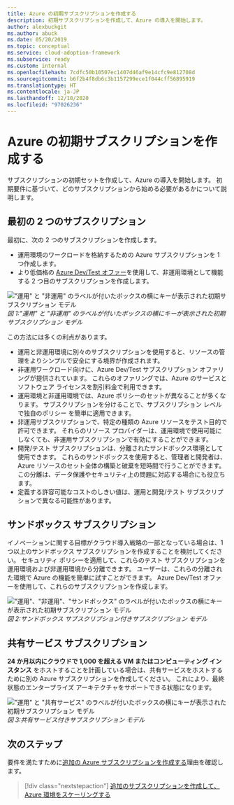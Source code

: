 ```yaml
---
title: Azure の初期サブスクリプションを作成する
description: 初期サブスクリプションを作成して、Azure の導入を開始します。
author: alexbuckgit
ms.author: abuck
ms.date: 05/20/2019
ms.topic: conceptual
ms.service: cloud-adoption-framework
ms.subservice: ready
ms.custom: internal
ms.openlocfilehash: 7cdfc50b10507ec1407d46af9e14cfc9e812708d
ms.sourcegitcommit: b6f2b4f8db6c3b1157299ece1f044cff56895919
ms.translationtype: HT
ms.contentlocale: ja-JP
ms.lasthandoff: 12/10/2020
ms.locfileid: "97026236"
---
```

# <a name="create-your-initial-azure-subscriptions"></a>Azure の初期サブスクリプションを作成する

サブスクリプションの初期セットを作成して、Azure の導入を開始します。 初期要件に基づいて、どのサブスクリプションから始める必要があるかについて説明します。

## <a name="your-first-two-subscriptions"></a>最初の 2 つのサブスクリプション

最初に、次の 2 つのサブスクリプションを作成します。

- 運用環境のワークロードを格納するための Azure サブスクリプションを 1 つ作成します。
- より低価格の [Azure Dev/Test オファー](https://azure.microsoft.com/pricing/dev-test)を使用して、非運用環境として機能する 2 つ目のサブスクリプションを作成します。

!["運用" と "非運用" のラベルが付いたボックスの横にキーが表示された初期サブスクリプション モデル](../../_images/ready/initial-subscription-model.png)
_図 1:"運用" と "非運用" のラベルが付いたボックスの横にキーが表示された初期サブスクリプション モデル_

この方法には多くの利点があります。

- 運用と非運用環境に別々のサブスクリプションを使用すると、リソースの管理をよりシンプルで安全にする境界が作成されます。
- 非運用ワークロード向けに、Azure Dev/Test サブスクリプション オファリングが提供されています。 これらのオファリングでは、Azure のサービスとソフトウェア ライセンスを割引料金で利用できます。
- 運用環境と非運用環境では、Azure ポリシーのセットが異なることが多くなります。 サブスクリプションを分けることで、サブスクリプション レベルで独自のポリシー を簡単に適用できます。
- 非運用サブスクリプションで、特定の種類の Azure リソースをテスト目的で許可できます。 それらのリソース プロバイダーは、運用環境で使用可能にしなくても、非運用サブスクリプションで有効にすることができます。
- 開発/テスト サブスクリプションは、分離されたサンドボックス環境として使用できます。 これらのサンドボックスを使用すると、管理者と開発者は、Azure リソースのセット全体の構築と破棄を短時間で行うことができます。 この分離は、データ保護やセキュリティ上の問題に対応する場合にも役立ちます。
- 定義する許容可能なコストのしきい値は、運用と開発/テスト サブスクリプションで異なる可能性があります。

## <a name="sandbox-subscriptions"></a>サンドボックス サブスクリプション

イノベーションに関する目標がクラウド導入戦略の一部となっている場合は、1 つ以上のサンドボックス サブスクリプションを作成することを検討してください。 セキュリティ ポリシーを適用して、これらのテスト サブスクリプションを運用環境および非運用環境から分離できます。 ユーザーは、これらの分離された環境で Azure の機能を簡単に試すことができます。 Azure Dev/Test オファーを使用して、これらのサブスクリプションを作成します。

!["運用"、"非運用"、"サンドボックス" のラベルが付いたボックスの横にキーが表示された初期サブスクリプション モデル](../../_images/ready/initial-subscription-model-with-sandboxes.png)
_図 2:サンドボックス サブスクリプション付きサブスクリプション モデル_

## <a name="shared-services-subscription"></a>共有サービス サブスクリプション

**24 か月以内にクラウドで 1,000 を超える VM またはコンピューティング インスタンス** をホストすることを計画している場合は、共有サービスをホストするために別の Azure サブスクリプションを作成してください。 これにより、最終状態のエンタープライズ アーキテクチャをサポートできる状態になります。

!["運用" と "共有サービス" のラベルが付いたボックスの横にキーが表示された初期サブスクリプション モデル](../../_images/ready/initial-subscription-model-with-shared-services.png)
_図 3:共有サービス付きサブスクリプション モデル_

## <a name="next-steps"></a>次のステップ

要件を満たすために[追加の Azure サブスクリプションを作成する](./scale-subscriptions.md)理由を確認します。

> [!div class="nextstepaction"]
> [追加のサブスクリプションを作成して、Azure 環境をスケーリングする](./scale-subscriptions.md)
